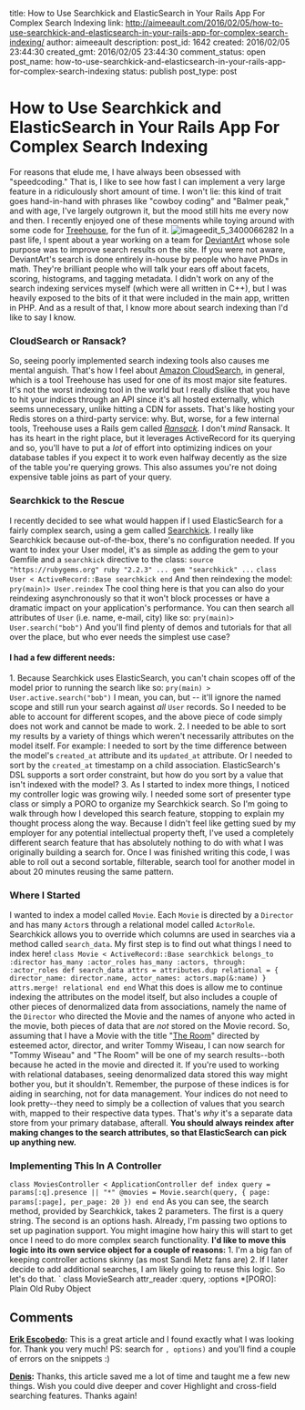 title: How to Use Searchkick and ElasticSearch in Your Rails App For Complex Search Indexing
link: http://aimeeault.com/2016/02/05/how-to-use-searchkick-and-elasticsearch-in-your-rails-app-for-complex-search-indexing/
author: aimeeault
description: 
post_id: 1642
created: 2016/02/05 23:44:30
created_gmt: 2016/02/05 23:44:30
comment_status: open
post_name: how-to-use-searchkick-and-elasticsearch-in-your-rails-app-for-complex-search-indexing
status: publish
post_type: post

# How to Use Searchkick and ElasticSearch in Your Rails App For Complex Search Indexing

For reasons that elude me, I have always been obsessed with "speedcoding." That is, I like to see how fast I can implement a very large feature in a ridiculously short amount of time. I won't lie: this kind of trait goes hand-in-hand with phrases like "cowboy coding" and "Balmer peak," and with age, I've largely outgrown it, but the mood still hits me every now and then. I recently enjoyed one of these moments while toying around with some code for [Treehouse](http://teamtreehouse.com), for the fun of it. ![imageedit_5_3400066282](/wp-content/uploads/2016/02/imageedit_5_3400066282.gif) In a past life, I spent about a year working on a team for [DeviantArt](http://www.deviantart.com) whose sole purpose was to improve search results on the site. If you were not aware, DeviantArt's search is done entirely in-house by people who have PhDs in math. They're brilliant people who will talk your ears off about facets, scoring, histograms, and tagging metadata. I didn't work on any of the search indexing services myself (which were all written in C++), but I was heavily exposed to the bits of it that were included in the main app, written in PHP. And as a result of that, I know more about search indexing than I'd like to say I know. 

### CloudSearch or Ransack?

So, seeing poorly implemented search indexing tools also causes me mental anguish. That's how I feel about [Amazon CloudSearch](https://aws.amazon.com/cloudsearch/), in general, which is a tool Treehouse has used for one of its most major site features. It's not the worst indexing tool in the world but I really dislike that you have to hit your indices through an API since it's all hosted externally, which seems unnecessary, unlike hitting a CDN for assets. That's like hosting your Redis stores on a third-party service: why. But, worse, for a few internal tools, Treehouse uses a Rails gem called _[Ransack](https://github.com/activerecord-hackery/ransack)._ I don't _mind_ Ransack. It has its heart in the right place, but it leverages ActiveRecord for its querying and so, you'll have to put a _lot_ of effort into optimizing indices on your database tables if you expect it to work even halfway decently as the size of the table you're querying grows. This also assumes you're not doing expensive table joins as part of your query. 

### Searchkick to the Rescue

I recently decided to see what would happen if I used ElasticSearch for a fairly complex search, using a gem called [Searchkick](https://github.com/ankane/searchkick). I really like Searchkick because out-of-the-box, there's no configuration needed. If you want to index your User model, it's as simple as adding the gem to your Gemfile and a `searchkick` directive to the class: ` source "https://rubygems.org" ruby "2.2.3" ... gem "searchkick" ... ` ` class User < ActiveRecord::Base searchkick end ` And then reindexing the model: ` pry(main)> User.reindex ` The cool thing here is that you can also do your reindexing asynchronously so that it won't block processes or have a dramatic impact on your application's performance. You can then search all attributes of `User` (i.e. name, e-mail, city) like so: ` pry(main)> User.search("bob") ` And you'll find plenty of demos and tutorials for that all over the place, but who ever needs the simplest use case? 

#### I had a few different needs:

1\. Because Searchkick uses ElasticSearch, you can't chain scopes off of the model prior to running the search like so: ` pry(main) > User.active.search("bob") ` I mean, you can, but -- it'll ignore the named scope and still run your search against _all_ `User` records. So I needed to be able to account for different scopes, and the above piece of code simply does not work and cannot be made to work. 2\. I needed to be able to sort my results by a variety of things which weren't necessarily attributes on the model itself. For example: I needed to sort by the time difference between the model's `created_at` attribute and its `updated_at` attribute. Or I needed to sort by the `created_at` timestamp on a child association. ElasticSearch's DSL supports a sort order constraint, but how do you sort by a value that isn't indexed with the model? 3\. As I started to index more things, I noticed my controller logic was growing wily. I needed some sort of presenter type class or simply a PORO to organize my Searchkick search. So I'm going to walk through how I developed this search feature, stopping to explain my thought process along the way. Because I didn't feel like getting sued by my employer for any potential intellectual property theft, I've used a completely different search feature that has absolutely nothing to do with what I was originally building a search for. Once I was finished writing this code, I was able to roll out a second sortable, filterable, search tool for another model in about 20 minutes reusing the same pattern. 

### Where I Started

I wanted to index a model called `Movie`. Each `Movie` is directed by a `Director` and has many `Actor`s through a relational model called `ActorRole`. Searchkick allows you to override which columns are used in searches via a method called `search_data`. My first step is to find out what things I need to index here! ` class Movie < ActiveRecord::Base searchkick belongs_to :director has_many :actor_roles has_many :actors, through: :actor_roles def search_data attrs = attributes.dup relational = { director_name: director.name, actor_names: actors.map(&:name) } attrs.merge! relational end end ` What this does is allow me to continue indexing the attributes on the model itself, but also includes a couple of other pieces of denormalized data from associations, namely the name of the `Director` who directed the Movie and the names of anyone who acted in the movie, both pieces of data that are _not_ stored on the Movie record. So, assuming that I have a Movie with the title "[The Room](https://www.youtube.com/watch?v=aYRydundnt8)" directed by esteemed actor, director, and writer Tommy Wiseau, I can now search for "Tommy Wiseau" and "The Room" will be one of my search results--both because he acted in the movie and directed it. If you're used to working with relational databases, seeing denormalized data stored this way might bother you, but it shouldn't. Remember, the purpose of these indices is for aiding in searching, not for data management. Your indices do not need to look pretty--they need to simply be a collection of values that you search with, mapped to their respective data types. That's _why_ it's a separate data store from your primary database, afterall. **You should always reindex after making changes to the search attributes, so that ElasticSearch can pick up anything new.**

### Implementing This In A Controller

` class MoviesController < ApplicationController def index query = params[:q].presence || "*" @movies = Movie.search(query, { page: params[:page], per_page: 20 }) end end ` As you can see, the search method, provided by Searchkick, takes 2 parameters. The first is a query string. The second is an options hash. Already, I'm passing two options to set up pagination support. You might imagine how hairy this will start to get once I need to do more complex search functionality. **I'd like to move this logic into its own service object for a couple of reasons:** 1\. I'm a big fan of keeping controller actions skinny (as most Sandi Metz fans are) 2\. If I later decide to add additional searches, I am likely going to reuse this logic. So let's do that. ` class MovieSearch attr_reader :query, :options 
  *[PORO]: Plain Old Ruby Object

## Comments

**[Erik Escobedo](#552 "2016-05-22 17:00:51"):** This is a great article and I found exactly what I was looking for. Thank you very much! PS: search for `, options)` and you'll find a couple of errors on the snippets :)

**[Denis](#952 "2016-09-15 16:43:39"):** Thanks, this article saved me a lot of time and taught me a few new things. Wish you could dive deeper and cover Highlight and cross-field searching features. Thanks again!


